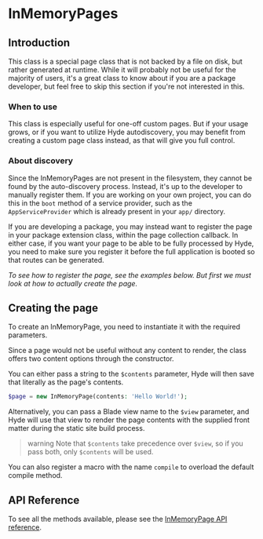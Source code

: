 # InMemoryPages

## Introduction

This class is a special page class that is not backed by a file on disk, but rather generated at runtime. While it will
probably not be useful for the majority of users, it's a great class to know about if you are a package developer,
but feel free to skip this section if you're not interested in this.

### When to use

This class is especially useful for one-off custom pages. But if your usage grows, or if you want to utilize Hyde
autodiscovery, you may benefit from creating a custom page class instead, as that will give you full control.

### About discovery

Since the InMemoryPages are not present in the filesystem, they cannot be found by the auto-discovery process.
Instead, it's up to the developer to manually register them. If you are working on your own project, you can do this in
the `boot` method of a service provider, such as the `AppServiceProvider` which is already present in your `app/` directory.

If you are developing a package, you may instead want to register the page in your package extension class, within the
page collection callback. In either case, if you want your page to be able to be fully processed by Hyde, you need to
make sure you register it before the full application is booted so that routes can be generated.

_To see how to register the page, see the examples below. But first we must look at how to actually create the page._


## Creating the page

To create an InMemoryPage, you need to instantiate it with the required parameters.

Since a page would not be useful without any content to render, the class offers two content options through the constructor.

You can either pass a string to the `$contents` parameter, Hyde will then save that literally as the page's contents.

```php
$page = new InMemoryPage(contents: 'Hello World!');
```

Alternatively, you can pass a Blade view name to the `$view` parameter, and Hyde will use that view to render the page
contents with the supplied front matter during the static site build process.

>warning Note that `$contents` take precedence over `$view`, so if you pass both, only `$contents` will be used.

You can also register a macro with the name `compile` to overload the default compile method.


## API Reference

To see all the methods available, please see the [InMemoryPage API reference](hyde-pages#inmemorypage).
